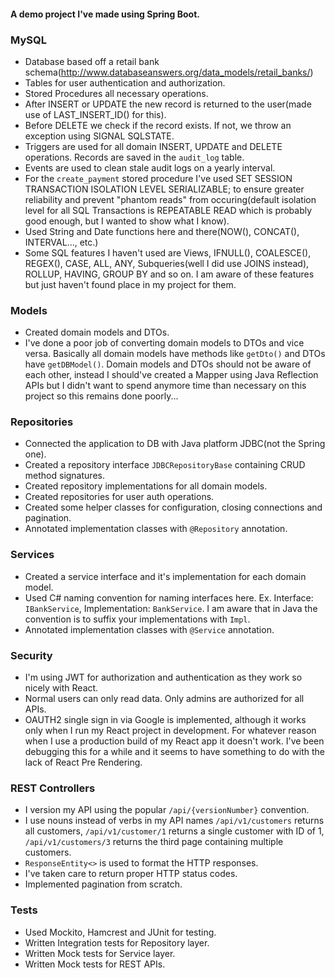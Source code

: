 #### A demo project I've made using Spring Boot.

### MySQL
* Database based off a retail bank schema(http://www.databaseanswers.org/data_models/retail_banks/)
* Tables for user authentication and authorization.
* Stored Procedures all necessary operations.
* After INSERT or UPDATE the new record is returned to the user(made use of LAST_INSERT_ID() for this).
* Before DELETE we check if the record exists. If not, we throw an exception using SIGNAL SQLSTATE.
* Triggers are used for all domain INSERT, UPDATE and DELETE operations. Records are saved in the `audit_log` table.
* Events are used to clean stale audit logs on a yearly interval.
* For the `create_payment` stored procedure I've used SET SESSION TRANSACTION ISOLATION LEVEL SERIALIZABLE; to ensure greater reliability and prevent "phantom reads" from occuring(default isolation level for all SQL Transactions is REPEATABLE READ which is probably good enough, but I wanted to show what I know).
* Used String and Date functions here and there(NOW(), CONCAT(), INTERVAL..., etc.)
* Some SQL features I haven't used are Views, IFNULL(), COALESCE(), REGEX(), CASE, ALL, ANY, Subqueries(well I did use JOINS instead), ROLLUP, HAVING, GROUP BY and so on. I am aware of these features but just haven't found place in my project for them.

### Models
* Created domain models and DTOs.
* I've done a poor job of converting domain models to DTOs and vice versa. Basically all domain models have methods like `getDto()` and DTOs have `getDBModel()`. Domain models and DTOs should not be aware of each other, instead I should've created a Mapper using Java Reflection APIs but I didn't want to spend anymore time than necessary on this project so this remains done poorly...

### Repositories
* Connected the application to DB with Java platform JDBC(not the Spring one).
* Created a repository interface `JDBCRepositoryBase` containing CRUD method signatures.
* Created repository implementations for all domain models.
* Created repositories for user auth operations.
* Created some helper classes for configuration, closing connections and pagination.
* Annotated implementation classes with `@Repository` annotation.

### Services
* Created a service interface and it's implementation for each domain model.
* Used C# naming convention for naming interfaces here. Ex. Interface: `IBankService`, Implementation: `BankService`. I am aware that in Java the convention is to suffix your implementations with `Impl`.
* Annotated implementation classes with `@Service` annotation.

### Security
* I'm using JWT for authorization and authentication as they work so nicely with React.
* Normal users can only read data. Only admins are authorized for all APIs.
* OAUTH2 single sign in via Google is implemented, although it works only when I run my React project in development. For whatever reason when I use a production build of my React app it doesn't work. I've been debugging this for a while and it seems to have something to do with the lack of React Pre Rendering.

### REST Controllers
* I version my API using the popular `/api/{versionNumber}` convention.
* I use nouns instead of verbs in my API names `/api/v1/customers` returns all customers, `/api/v1/customer/1` returns a single customer with ID of 1,  `/api/v1/customers/3` returns the third page containing multiple customers.
* `ResponseEntity<>` is used to format the HTTP responses.
* I've taken care to return proper HTTP status codes.
* Implemented pagination from scratch.

### Tests
* Used Mockito, Hamcrest and JUnit for testing.
* Written Integration tests for Repository layer.
* Written Mock tests for Service layer.
* Written Mock tests for REST APIs.
